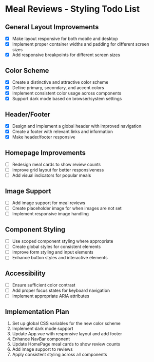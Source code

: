 # Meal Reviews - Styling Todo List

## General Layout Improvements
- [x] Make layout responsive for both mobile and desktop
- [x] Implement proper container widths and padding for different screen sizes
- [x] Add responsive breakpoints for different screen sizes

## Color Scheme
- [x] Create a distinctive and attractive color scheme
- [x] Define primary, secondary, and accent colors
- [x] Implement consistent color usage across components
- [x] Support dark mode based on browser/system settings

## Header/Footer
- [x] Design and implement a global header with improved navigation
- [x] Create a footer with relevant links and information
- [x] Make header/footer responsive

## Homepage Improvements
- [ ] Redesign meal cards to show review counts
- [ ] Improve grid layout for better responsiveness
- [ ] Add visual indicators for popular meals

## Image Support
- [ ] Add image support for meal reviews
- [ ] Create placeholder image for when images are not set
- [ ] Implement responsive image handling

## Component Styling
- [ ] Use scoped component styling where appropriate
- [ ] Create global styles for consistent elements
- [ ] Improve form styling and input elements
- [ ] Enhance button styles and interactive elements

## Accessibility
- [ ] Ensure sufficient color contrast
- [ ] Add proper focus states for keyboard navigation
- [ ] Implement appropriate ARIA attributes

## Implementation Plan
1. Set up global CSS variables for the new color scheme
2. Implement dark mode support
3. Update App.vue with responsive layout and add footer
4. Enhance NavBar component
5. Update HomePage meal cards to show review counts
6. Add image support to reviews
7. Apply consistent styling across all components
